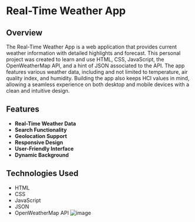 # Real-Time Weather App
## Overview
The Real-Time Weather App is a web application that provides current weather information with detailed highlights and forecast. This personal project was created to learn and use HTML, CSS, JavaScript, the OpenWeatherMap API, and a hint of JSON associated to the API. The app features various weather data, including and not limited to temperature, air quality index, and humidity. Building the app also keeps HCI values in mind, allowing a seamless experience on both desktop and mobile devices with a clean and intuitive design.
## Features
- **Real-Time Weather Data**
- **Search Functionality**
- **Geolocation Support**
- **Responsive Design**
- **User-Friendly Interface**
- **Dynamic Background**
## Technologies Used
- HTML
- CSS
- JavaScript
- JSON
- OpenWeatherMap API
![image](https://github.com/tahsinj/WeatherApp/assets/144264787/b57222e2-cb1c-4085-9d05-8471bd23b3a8)
